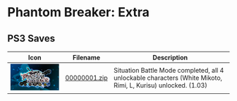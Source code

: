 # Phantom Breaker: Extra

## PS3 Saves

| Icon | Filename | Description |
|------|----------|-------------|
| ![Phantom Breaker: Extra](ICON0.PNG) | [00000001.zip](00000001.zip) | Situation Battle Mode completed, all 4 unlockable characters (White Mikoto, Rimi, L, Kurisu) unlocked. (1.03) |
